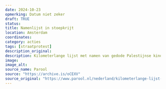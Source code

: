 ```yaml
---
date: 2024-10-23
opmerking: Datum niet zeker
draft: TRUE
status: 
title: Namenlijst in stoepkrijt
location: Amsterdam
coordinates: 
category: acties
tags: [straatprotest]
description_original: 
description: Kilometerlange lijst met namen van gedode Palestijnse kinderen op de stoep gekrijt in Amsterdam-Noord
image: 
image_alt: 
source_name: Parool
source: "https://archive.is/oCEXV"
source_original: "https://www.parool.nl/nederland/kilometerlange-lijst-met-namen-van-gedode-palestijnse-kinderen-op-de-stoep-gekrijt-in-amsterdam-noord~b49ec026/"
---
```

